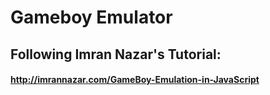 # Gameboy Emulator
## Following Imran Nazar's Tutorial:
#### http://imrannazar.com/GameBoy-Emulation-in-JavaScript